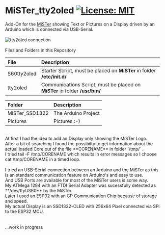 # MiSTer_tty2oled [![License: MIT](https://img.shields.io/badge/License-MIT-yellow.svg)](https://opensource.org/licenses/MIT)
Add-On for the [MiSTer](https://github.com/MiSTer-devel) showing Text or Pictures on a Display driven by an Arduino which is connected via USB-Serial.<br/>
<br/>
![tty2oled connection](https://github.com/venice1200/MiSTer_tty2oled/blob/main/Pictures/OLED_Connection.jpg?raw=true)
<br/>
<br/>
Files and Folders in this Repository<br/>

| File | Description |
| :--- | :--- |
| S60tty2oled | Starter Script, must be placed on **MiSTer** in folder **/etc/init.d/**  |
| tty2oled | Communications Script, must be placed on **MiSTer** in folder **/usr/bin/** |

| Folder | Description |
| :--- | :--- |
| MiSTer_SSD1322 | The Arduino Project |
| Pictures | Pictures :-) |

<br/>
At first I had the idea to add an Display only showing the MiSTer Logo.<br/>
After a bit of searching I found the possibilty to get information about the actual loaded Core out of the file **CORENAME** in folder `/tmp/` .<br/>
I tried tail -F /tmp/CORENAME which results in error messages so I choose cat /tmp/CORENAME in a timed loop.<br/>
<br/>
I tried an USB-Serial connection between an Arduino and the MiSTer as this is an standard communication feature on Arduino's and easy to use.<br/>
And USB Ports are available for most of the MiSTer users is some way.<br/>
My ATMega 1284 with an FTDI Serial Adapter was sucessfully detected as **/dev/ttyUSB0** by the MiSTer.<br/>
Later I used an ESP32 with an CP Communication Chip because of storage and speed.<br/>
My actual Display is an SSD1322-OLED with 256x64 Pixel connected via SPI to the ESP32 MCU.<br/>
<br/><br/>
...work in progress<br/>
<br/>
